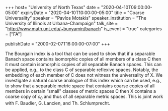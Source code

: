 +++
  host= "University of North Texas"
  date = "2020-04-10T09:00:00-05:00"
  expiryDate = "2020-04-10T10:00:00-05:00"
  title = "Coarse Universality"
  speaker = "Pavlos Motakis"
  speaker_institution = "The University of Illinois at Urbana–Champaign"
  talk_site = "http://www.math.unt.edu/~bunyamin/banach"
  is_event = "true"
  categories = ["FA"]

  publishDate = "2000-02-07T16:00:00-07:00"
+++

The Bourgain index is a tool that can be used to show that if a separable Banach space contains isomorphic copies of all members of a class C then it must contain isomorphic copies of all separable Banach spaces. This can be applied, e.g., to the class C of separable reflexive spaces. Notably, the embedding of each member of C does not witness the universality of X. We investigate a natural coarse analogue of this index which can be used, e.g., to show that a separable metric space that contains coarse copies of all members in certain “small" classes of metric spaces C then X contains a coarse copy of $c_0$ and thus of all separable metric spaces.
This is joint work with F. Baudier, G. Lancien, and Th. Schlumprecht.